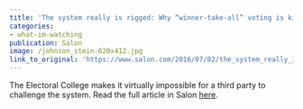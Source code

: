 ```yaml
---
title: 'The system really is rigged: Why “winner-take-all” voting is killing our democracy'
categories: 
- what-im-watching
publication: Salon
image: /johnson_stein-620x412.jpg
link_to_original: 'https://www.salon.com/2016/07/02/the_system_really_is_rigged_why_winner_take_all_voting_is_killing_our_democracy/'
---
```



The Electoral College makes it virtually impossible for a third party to challenge the system. Read the full article in Salon [here](https://www.salon.com/2016/07/02/the_system_really_is_rigged_why_winner_take_all_voting_is_killing_our_democracy/).